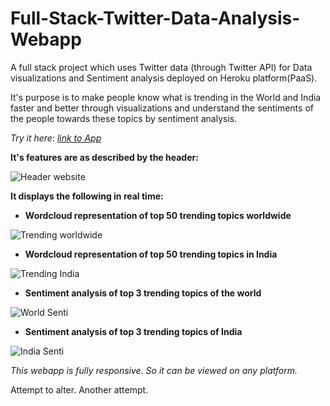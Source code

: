 # Full-Stack-Twitter-Data-Analysis-Webapp
A full stack project which uses Twitter data (through Twitter API) for Data visualizations and Sentiment analysis deployed on Heroku platform(PaaS).

It's purpose is to make people know what is trending in the World and India faster and better through visualizations and understand the sentiments of the people towards these topics by sentiment analysis.


*Try it here*: [*link to App*](https://twitter-dashboard.herokuapp.com/)

**It's features are as described by the header:**

![Header website](https://user-images.githubusercontent.com/45977202/82545845-db8a3180-9b74-11ea-9c73-e944ae91c3dd.png)

**It displays the following in real time:**

* **Wordcloud representation of top 50 trending topics worldwide**

![Trending worldwide](https://user-images.githubusercontent.com/45977202/82548688-505f6a80-9b79-11ea-8014-958eccd27afb.png)

* **Wordcloud representation of top 50 trending topics in India**

![Trending India](https://user-images.githubusercontent.com/45977202/82548715-5d7c5980-9b79-11ea-8e52-76dfc2e64022.png)

* **Sentiment analysis of top 3 trending topics of the world**

![World Senti](https://user-images.githubusercontent.com/45977202/82548779-7be25500-9b79-11ea-8ba8-c4d2c200924d.png)

* **Sentiment analysis of top 3 trending topics of India**

![India Senti](https://user-images.githubusercontent.com/45977202/82548790-7f75dc00-9b79-11ea-9d70-418f6c803025.png)

*This webapp is fully responsive. So it can be viewed on any platform.*











Attempt to alter.
Another attempt.
